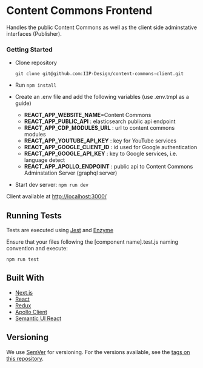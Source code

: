 # Content Commons Frontend

Handles the public Content Commons as well as the client side adminstative interfaces (Publisher).

### Getting Started

- Clone repository

  ```
  git clone git@github.com:IIP-Design/content-commons-client.git
  ```

- Run `npm install`
- Create an .env file and add the following variables (use .env.tmpl as a guide)

  - **REACT_APP_WEBSITE_NAME**=Content Commons
  - **REACT_APP_PUBLIC_API** : elasticsearch public api endpoint
  - **REACT_APP_CDP_MODULES_URL** : url to content commons modules
  - **REACT_APP_YOUTUBE_API_KEY** : key for YouTube services
  - **REACT_APP_GOOGLE_CLIENT_ID** : id used for Google authentication
  - **REACT_APP_GOOGLE_API_KEY** : key to Google services, i.e. language detect
  - **REACT_APP_APOLLO_ENDPOINT** : public api to Content Commons Adminstation Server (graphql server)

- Start dev server: `npm run dev`

Client available at [http://localhost:3000/](http://localhost:3000/)

## Running Tests

Tests are executed using [Jest](https://jestjs.io/en/) and [Enzyme](https://airbnb.io/enzyme/)

Ensure that your files following the [component name].test.js naming convention and execute:

```
npm run test
```

## Built With

- [Next.js](https://nextjs.org/)
- [React](https://reactjs.org/)
- [Redux](https://redux.js.org/)
- [Apollo Client](https://www.apollographql.com/docs/react/)
- [Semantic UI React](https://react.semantic-ui.com/)

## Versioning

We use [SemVer](http://semver.org/) for versioning. For the versions available, see the [tags on this repository](https://github.com/IIP-Design/content-commons-client/tags).
